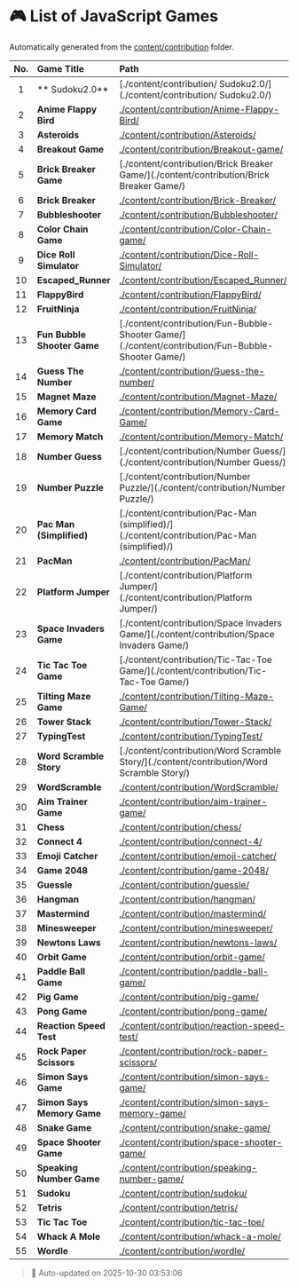 # 🎮 List of JavaScript Games

Automatically generated from the [content/contribution](./content/contribution) folder.

| No. | Game Title | Path |
|:--:|:----------------|:----------------------------|
| 1 | ** Sudoku2.0** | [./content/contribution/ Sudoku2.0/](./content/contribution/ Sudoku2.0/) |
| 2 | **Anime Flappy Bird** | [./content/contribution/Anime-Flappy-Bird/](./content/contribution/Anime-Flappy-Bird/) |
| 3 | **Asteroids** | [./content/contribution/Asteroids/](./content/contribution/Asteroids/) |
| 4 | **Breakout Game** | [./content/contribution/Breakout-game/](./content/contribution/Breakout-game/) |
| 5 | **Brick Breaker Game** | [./content/contribution/Brick Breaker Game/](./content/contribution/Brick Breaker Game/) |
| 6 | **Brick Breaker** | [./content/contribution/Brick-Breaker/](./content/contribution/Brick-Breaker/) |
| 7 | **Bubbleshooter** | [./content/contribution/Bubbleshooter/](./content/contribution/Bubbleshooter/) |
| 8 | **Color Chain Game** | [./content/contribution/Color-Chain-game/](./content/contribution/Color-Chain-game/) |
| 9 | **Dice Roll Simulator** | [./content/contribution/Dice-Roll-Simulator/](./content/contribution/Dice-Roll-Simulator/) |
| 10 | **Escaped_Runner** | [./content/contribution/Escaped_Runner/](./content/contribution/Escaped_Runner/) |
| 11 | **FlappyBird** | [./content/contribution/FlappyBird/](./content/contribution/FlappyBird/) |
| 12 | **FruitNinja** | [./content/contribution/FruitNinja/](./content/contribution/FruitNinja/) |
| 13 | **Fun Bubble Shooter Game** | [./content/contribution/Fun-Bubble-Shooter Game/](./content/contribution/Fun-Bubble-Shooter Game/) |
| 14 | **Guess The Number** | [./content/contribution/Guess-the-number/](./content/contribution/Guess-the-number/) |
| 15 | **Magnet Maze** | [./content/contribution/Magnet-Maze/](./content/contribution/Magnet-Maze/) |
| 16 | **Memory Card Game** | [./content/contribution/Memory-Card-Game/](./content/contribution/Memory-Card-Game/) |
| 17 | **Memory Match** | [./content/contribution/Memory-Match/](./content/contribution/Memory-Match/) |
| 18 | **Number Guess** | [./content/contribution/Number Guess/](./content/contribution/Number Guess/) |
| 19 | **Number Puzzle** | [./content/contribution/Number Puzzle/](./content/contribution/Number Puzzle/) |
| 20 | **Pac Man (Simplified)** | [./content/contribution/Pac-Man (simplified)/](./content/contribution/Pac-Man (simplified)/) |
| 21 | **PacMan** | [./content/contribution/PacMan/](./content/contribution/PacMan/) |
| 22 | **Platform Jumper** | [./content/contribution/Platform Jumper/](./content/contribution/Platform Jumper/) |
| 23 | **Space Invaders Game** | [./content/contribution/Space Invaders Game/](./content/contribution/Space Invaders Game/) |
| 24 | **Tic Tac Toe Game** | [./content/contribution/Tic-Tac-Toe Game/](./content/contribution/Tic-Tac-Toe Game/) |
| 25 | **Tilting Maze Game** | [./content/contribution/Tilting-Maze-Game/](./content/contribution/Tilting-Maze-Game/) |
| 26 | **Tower Stack** | [./content/contribution/Tower-Stack/](./content/contribution/Tower-Stack/) |
| 27 | **TypingTest** | [./content/contribution/TypingTest/](./content/contribution/TypingTest/) |
| 28 | **Word Scramble Story** | [./content/contribution/Word Scramble Story/](./content/contribution/Word Scramble Story/) |
| 29 | **WordScramble** | [./content/contribution/WordScramble/](./content/contribution/WordScramble/) |
| 30 | **Aim Trainer Game** | [./content/contribution/aim-trainer-game/](./content/contribution/aim-trainer-game/) |
| 31 | **Chess** | [./content/contribution/chess/](./content/contribution/chess/) |
| 32 | **Connect 4** | [./content/contribution/connect-4/](./content/contribution/connect-4/) |
| 33 | **Emoji Catcher** | [./content/contribution/emoji-catcher/](./content/contribution/emoji-catcher/) |
| 34 | **Game 2048** | [./content/contribution/game-2048/](./content/contribution/game-2048/) |
| 35 | **Guessle** | [./content/contribution/guessle/](./content/contribution/guessle/) |
| 36 | **Hangman** | [./content/contribution/hangman/](./content/contribution/hangman/) |
| 37 | **Mastermind** | [./content/contribution/mastermind/](./content/contribution/mastermind/) |
| 38 | **Minesweeper** | [./content/contribution/minesweeper/](./content/contribution/minesweeper/) |
| 39 | **Newtons Laws** | [./content/contribution/newtons-laws/](./content/contribution/newtons-laws/) |
| 40 | **Orbit Game** | [./content/contribution/orbit-game/](./content/contribution/orbit-game/) |
| 41 | **Paddle Ball Game** | [./content/contribution/paddle-ball-game/](./content/contribution/paddle-ball-game/) |
| 42 | **Pig Game** | [./content/contribution/pig-game/](./content/contribution/pig-game/) |
| 43 | **Pong Game** | [./content/contribution/pong-game/](./content/contribution/pong-game/) |
| 44 | **Reaction Speed Test** | [./content/contribution/reaction-speed-test/](./content/contribution/reaction-speed-test/) |
| 45 | **Rock Paper Scissors** | [./content/contribution/rock-paper-scissors/](./content/contribution/rock-paper-scissors/) |
| 46 | **Simon Says Game** | [./content/contribution/simon-says-game/](./content/contribution/simon-says-game/) |
| 47 | **Simon Says Memory Game** | [./content/contribution/simon-says-memory-game/](./content/contribution/simon-says-memory-game/) |
| 48 | **Snake Game** | [./content/contribution/snake-game/](./content/contribution/snake-game/) |
| 49 | **Space Shooter Game** | [./content/contribution/space-shooter-game/](./content/contribution/space-shooter-game/) |
| 50 | **Speaking Number Game** | [./content/contribution/speaking-number-game/](./content/contribution/speaking-number-game/) |
| 51 | **Sudoku** | [./content/contribution/sudoku/](./content/contribution/sudoku/) |
| 52 | **Tetris** | [./content/contribution/tetris/](./content/contribution/tetris/) |
| 53 | **Tic Tac Toe** | [./content/contribution/tic-tac-toe/](./content/contribution/tic-tac-toe/) |
| 54 | **Whack A Mole** | [./content/contribution/whack-a-mole/](./content/contribution/whack-a-mole/) |
| 55 | **Wordle** | [./content/contribution/wordle/](./content/contribution/wordle/) |

> 🧩 Auto-updated on 2025-10-30 03:53:06
